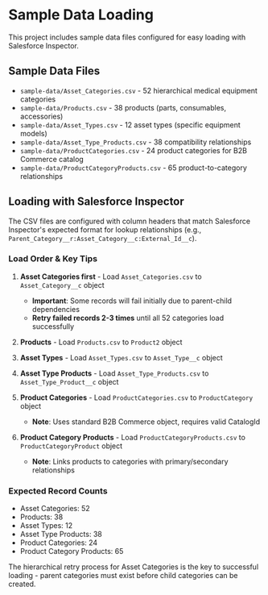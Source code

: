 # Sample Data Loading

This project includes sample data files configured for easy loading with Salesforce Inspector.

## Sample Data Files

- `sample-data/Asset_Categories.csv` - 52 hierarchical medical equipment categories
- `sample-data/Products.csv` - 38 products (parts, consumables, accessories)
- `sample-data/Asset_Types.csv` - 12 asset types (specific equipment models)
- `sample-data/Asset_Type_Products.csv` - 38 compatibility relationships
- `sample-data/ProductCategories.csv` - 24 product categories for B2B Commerce catalog
- `sample-data/ProductCategoryProducts.csv` - 65 product-to-category relationships

## Loading with Salesforce Inspector

The CSV files are configured with column headers that match Salesforce Inspector's expected format for lookup relationships (e.g., `Parent_Category__r:Asset_Category__c:External_Id__c`).

### Load Order & Key Tips

1. **Asset Categories first** - Load `Asset_Categories.csv` to `Asset_Category__c` object
   - **Important**: Some records will fail initially due to parent-child dependencies
   - **Retry failed records 2-3 times** until all 52 categories load successfully
2. **Products** - Load `Products.csv` to `Product2` object

3. **Asset Types** - Load `Asset_Types.csv` to `Asset_Type__c` object

4. **Asset Type Products** - Load `Asset_Type_Products.csv` to `Asset_Type_Product__c` object

5. **Product Categories** - Load `ProductCategories.csv` to `ProductCategory` object
   - **Note**: Uses standard B2B Commerce object, requires valid CatalogId
6. **Product Category Products** - Load `ProductCategoryProducts.csv` to `ProductCategoryProduct` object
   - **Note**: Links products to categories with primary/secondary relationships

### Expected Record Counts

- Asset Categories: 52
- Products: 38
- Asset Types: 12
- Asset Type Products: 38
- Product Categories: 24
- Product Category Products: 65

The hierarchical retry process for Asset Categories is the key to successful loading - parent categories must exist before child categories can be created.
